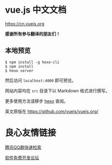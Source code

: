 # vue.js 中文文档

https://cn.vuejs.org

**感谢所有参与翻译的朋友们！**

## 本地预览

```
$ npm install -g hexo-cli
$ npm install
$ hexo server
```

然后访问 `localhost:4000` 即可预览。

网站内容均在 `src` 目录下以 Markdown 格式进行撰写。

更多使用方法请移步 [hexo](http://hexo.io/) 查阅。

英文原版在 https://github.com/vuejs/vuejs.org/


 # 良心友情链接

[腾讯QQ群快速检索](http://u.720life.cn/s/8cf73f7c)

[软件免费开发论坛](http://u.720life.cn/s/bbb01dc0)